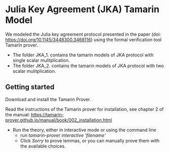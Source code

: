 # Julia Key Agreement (JKA) Tamarin Model

We modeled the Julia key agreement protocol presented in the paper (doi: https://doi.org/10.1145/3448300.3468116) using the formal verification tool Tamarin prover.

* The folder JKA_1. contains the tamarin models of JKA protocol with single scalar mulitplication.
* The folder JKA_2. contains the tamarin models of JKA protocol with two scalar mulitplication.

## Getting started

Download and install the Tamarin Prover.

Read the instructions of the Tamarin prover for installation, see chapter 2 of the manual: https://tamarin-prover.github.io/manual/book/002_installation.html

* Run the theory, either in interactive mode or using the command line
    * run *tamarin-prover interactive 'filename'*
    * Click *Sorry* to prove lemmas, or you can manually prove them with the available choices.











